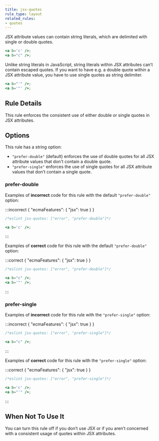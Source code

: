 ```yaml
---
title: jsx-quotes
rule_type: layout
related_rules:
- quotes
---
```


JSX attribute values can contain string literals, which are delimited with single or double quotes.

```jsx
<a b='c' />;
<a b="c" />;
```

Unlike string literals in JavaScript, string literals within JSX attributes can’t contain escaped quotes.
If you want to have e.g. a double quote within a JSX attribute value, you have to use single quotes as string delimiter.

```jsx
<a b="'" />;
<a b='"' />;
```

## Rule Details

This rule enforces the consistent use of either double or single quotes in JSX attributes.

## Options

This rule has a string option:

- `"prefer-double"` (default) enforces the use of double quotes for all JSX attribute values that don't contain a double quote.
- `"prefer-single"` enforces the use of single quotes for all JSX attribute values that don’t contain a single quote.

### prefer-double

Examples of **incorrect** code for this rule with the default `"prefer-double"` option:

:::incorrect { "ecmaFeatures": { "jsx": true } }

```jsx
/*eslint jsx-quotes: ["error", "prefer-double"]*/

<a b='c' />;
```

:::

Examples of **correct** code for this rule with the default `"prefer-double"` option:

:::correct { "ecmaFeatures": { "jsx": true } }

```jsx
/*eslint jsx-quotes: ["error", "prefer-double"]*/

<a b="c" />;
<a b='"' />;
```

:::

### prefer-single

Examples of **incorrect** code for this rule with the `"prefer-single"` option:

:::incorrect { "ecmaFeatures": { "jsx": true } }

```jsx
/*eslint jsx-quotes: ["error", "prefer-single"]*/

<a b="c" />;
```

:::

Examples of **correct** code for this rule with the `"prefer-single"` option:

:::correct { "ecmaFeatures": { "jsx": true } }

```jsx
/*eslint jsx-quotes: ["error", "prefer-single"]*/

<a b='c' />;
<a b="'" />;
```

:::

## When Not To Use It

You can turn this rule off if you don’t use JSX or if you aren’t concerned with a consistent usage of quotes within JSX attributes.
